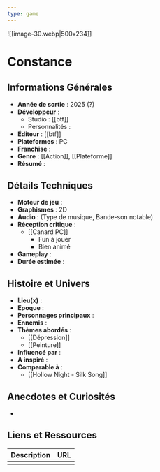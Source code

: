 ```yaml
---
type: game
---
```

![[image-30.webp|500x234]]
# Constance

## Informations Générales

- **Année de sortie** : 2025 (?)
- **Développeur** : 
	- Studio : [[btf]]
	- Personnalités : 
- **Éditeur** : [[btf]]
- **Plateformes** : PC
- **Franchise** : 
- **Genre** : [[Action]], [[Plateforme]]
- **Résumé** : 

## Détails Techniques
- **Moteur de jeu** : 
- **Graphismes** : 2D
- **Audio** : (Type de musique, Bande-son notable)
- **Réception critique** : 
	- [[Canard PC]]
		- Fun à jouer
		- Bien animé
- **Gameplay** :
- **Durée estimée** : 

## Histoire et Univers
- **Lieu(x)** : 
- **Epoque** : 
- **Personnages principaux** : 
- **Ennemis** :
- **Thèmes abordés** : 
	- [[Dépression]]
	- [[Peinture]]
- **Influencé par** :
- **A inspiré** : 
- **Comparable à** :
	- [[Hollow Night - Silk Song]]
## Anecdotes et Curiosités
- 
## Liens et Ressources

| Description | URL |
| ----------- | --- |
|             |     |
